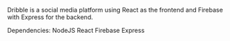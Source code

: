 Dribble is a social media platform using React as the frontend and Firebase with Express for the backend.

Dependencies:
  NodeJS
  React
  Firebase
  Express
